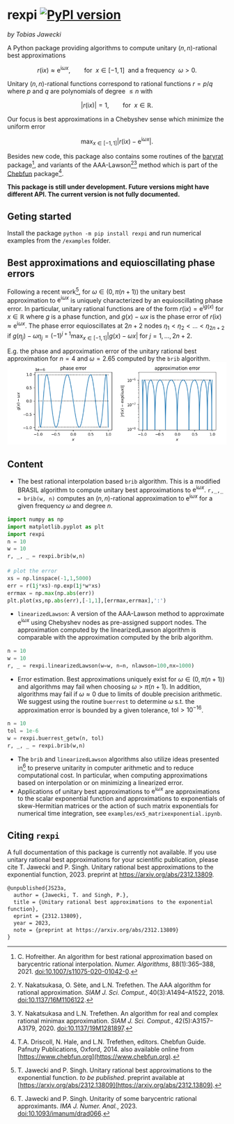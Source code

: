 # rexpi [![PyPI version](https://badge.fury.io/py/rexpi.svg)](https://badge.fury.io/py/rexpi)
*by Tobias Jawecki*

A Python package providing algorithms to compute unitary $(n,n)$-rational best approximations
```math
r(\mathrm{i} x) \approx \mathrm{e}^{\mathrm{i}\omega x},\qquad\text{for}~~ x\in[-1,1]~~\text{and a frequency}~~ \omega>0.
```
Unitary $(n,n)$-rational functions correspond to rational functions $r=p/q$ where $p$ and $q$ are polynomials of degree $\leq n$ with
```math
|r(\mathrm{i} x)|=1,\qquad \text{for}~~ x\in\mathbb{R}.
```
Our focus is best approximations in a Chebyshev sense which minimize the uniform error
```math
\max_{x\in[-1,1]}| r(\mathrm{i} x) - \mathrm{e}^{\mathrm{i}\omega x} |.
```

Besides new code, this package also contains some routines of the [baryrat](https://github.com/c-f-h/baryrat) package[^Ho20], and variants of the AAA-Lawson[^NST18][^NT20] method which is part of the [Chebfun](http://www.chebfun.org/) package[^DHT14].

**This package is still under development. Future versions might have different API. The current version is not fully documented.**

## Geting started
Install the package `python -m pip install rexpi` and run numerical examples from the `/examples` folder.

## Best approximations and equioscillating phase errors

Following a recent work[^JSxx], for $\omega\in(0,\pi(n+1))$ the unitary best approximation to $\mathrm{e}^{\mathrm{i}\omega x}$ is uniquely characterized by an equioscillating phase error. In particular, unitary rational functions are of the form $r(\mathrm{i} x) = \mathrm{e}^{\mathrm{i}g(x)}$ for $x\in\mathbb{R}$ where $g$ is a phase function, and $g(x) - \omega x$ is the phase error of $r(\mathrm{i} x) \approx \mathrm{e}^{\mathrm{i}\omega x}$.
The phase error equioscillates at $2n+2$ nodes $\eta_1< \eta_2< \ldots <\eta_{2n+2}$ if $g(\eta_j) - \omega \eta_j = (-1)^{j+1} \max_{x\in[-1,1]}| g(x) - \omega x |$ for $j=1,\ldots,2n+2$.

E.g. the phase and approximation error of the unitary rational best approximation for $n=4$ and $\omega=2.65$ computed by the `brib` algorithm.
![errors](https://github.com/newbisi/rexpi/blob/main/docs/errors.png)

## Content

- The best rational interpolation based `brib` algorithm. This is a modified BRASIL algorithm to compute unitary best approximations to $\mathrm{e}^{\mathrm{i}\omega x}$. `r,_,_ = brib(w, n)` computes an $(n,n)$-rational approximation to $\mathrm{e}^{\mathrm{i}\omega x}$ for a given frequency $\omega$ and degree $n$.
```python
import numpy as np
import matplotlib.pyplot as plt
import rexpi
n = 10
w = 10
r, _, _ = rexpi.brib(w,n)

# plot the error
xs = np.linspace(-1,1,5000)
err = r(1j*xs)-np.exp(1j*w*xs)
errmax = np.max(np.abs(err))
plt.plot(xs,np.abs(err),[-1,1],[errmax,errmax],':')
```

- `linearizedLawson`:
A version of the AAA-Lawson method to approximate $\mathrm{e}^{\mathrm{i}\omega x}$ using Chebyshev nodes as pre-assigned support nodes. The approximation computed by the linearizedLawson algorithm is comparable with the approximation computed by the brib algorithm.
```python
n = 10
w = 10
r, _ = rexpi.linearizedLawson(w=w, n=n, nlawson=100,nx=1000)
```

- Error estimation. Best approximations uniquely exist for $\omega\in(0,\pi(n+1))$ and algorithms may fail when choosing $\omega >\pi(n+1)$. In addition, algorithms may fail if $\omega\approx 0$ due to limits of double precision arithmetic. We suggest using  the routine `buerrest` to determine $\omega$ s.t. the approximation error is bounded by a given tolerance, $\mathrm{tol}>10^{-16}$.
```python
n = 10
tol = 1e-6
w = rexpi.buerrest_getw(n, tol)
r, _, _ = rexpi.brib(w,n)
```
- The `brib` and `linearizedLawson` algorithms also utilize ideas presented in[^JS23] to preserve unitarity in computer arithmetic and to reduce computational cost. In particular, when computing approximations based on interpolation or on minimizing a linearized error.
- Applications of unitary best approximations to $\mathrm{e}^{\mathrm{i}\omega x}$ are approximations to the scalar exponential function and approximations to exponentials of skew-Hermitian matrices or the action of such matrix exponentials for numerical time integration, see `examples/ex5_matrixexponential.ipynb`.

## Citing `rexpi`

A full documentation of this package is currently not available. If you use unitary rational best approximations for your scientific publication, please cite T. Jawecki and P. Singh. Unitary rational best approximations to the exponential function, 2023. preprint at https://arxiv.org/abs/2312.13809.
```
@unpublished{JS23a,
  author = {Jawecki, T. and Singh, P.},
  title = {Unitary rational best approximations to the exponential function},
  eprint = {2312.13809},
  year = 2023,
  note = {preprint at https://arxiv.org/abs/2312.13809}
}
```

[^JSxx]: T. Jawecki and P. Singh. Unitary rational best approximations to the exponential function. *to be published*. preprint available at [https://arxiv.org/abs/2312.13809](https://arxiv.org/abs/2312.13809).

[^JS23]: T. Jawecki and P. Singh. Unitarity of some barycentric rational approximants. *IMA J. Numer. Anal.*, 2023. [doi:10.1093/imanum/drad066](https://doi.org/10.1093/imanum/drad066).

[^Ho20]: C. Hofreither. An algorithm for best rational approximation based on barycentric rational interpolation. *Numer. Algorithms*, 88(1):365–388, 2021. [doi:10.1007/s11075-020-01042-0](https://doi.org/10.1007/s11075-020-01042-0).

[^NST18]: Y. Nakatsukasa, O. Sète, and L.N. Trefethen. The AAA algorithm for rational approximation. *SIAM J. Sci. Comput.*, 40(3):A1494–A1522, 2018. [doi:10.1137/16M1106122](https://doi.org/10.1137/16M1106122).

[^NT20]: Y. Nakatsukasa and L.N. Trefethen. An algorithm for real and complex rational minimax approximation. *SIAM J. Sci. Comput.*, 42(5):A3157–A3179, 2020. [doi:10.1137/19M1281897](https://doi.org/10.1137/19M1281897).

[^DHT14]: T.A. Driscoll, N. Hale, and L.N. Trefethen, editors. Chebfun Guide. Pafnuty Publications, Oxford, 2014. also available online from [https://www.chebfun.org](https://www.chebfun.org).

[^Fra76]: R. Franke. On the convergence of an algorithm for rational Chebyshev approximation. *Rocky Mountain J. Math.*, 6(2), 1976. [doi:10.1216/rmj-1976-6-2-227](https://doi.org/10.1216/rmj-1976-6-2-227).

[^Ma63]: H.J. Maehly. Methods for fitting rational approximations, parts II and III. *J. ACM*, 10(3):257–277, July 1963. [doi:10.1145/321172.321173](https://doi.org/10.1145/321172.321173).
